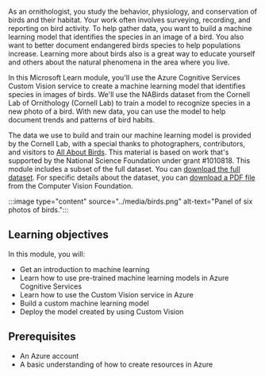 As an ornithologist, you study the behavior, physiology, and conservation of birds and their habitat. Your work often involves surveying, recording, and reporting on bird activity. To help gather data, you want to build a machine learning model that identifies the species in an image of a bird. You also want to better document endangered birds species to help populations increase. Learning more about birds also is a great way to educate yourself and others about the natural phenomena in the area where you live.

In this Microsoft Learn module, you'll use the Azure Cognitive Services Custom Vision service to create a machine learning model that identifies species in images of birds. We'll use the NABirds dataset from the Cornell Lab of Ornithology (Cornell Lab) to train a model to recognize species in a new photo of a bird. With new data, you can use the model to help document trends and patterns of bird habits.

The data we use to build and train our machine learning model is provided by the Cornell Lab, with a special thanks to photographers, contributors, and visitors to [All About Birds](https://www.allaboutbirds.org/news/?azure-portal=true). This material is based on work that's supported by the National Science Foundation under grant #1010818. This module includes a subset of the full dataset. You can [download the full dataset](https://dl.allaboutbirds.org/nabirds?azure-portal=true). For specific details about the dataset, you can [download a PDF file](https://www.cv-foundation.org/openaccess/content_cvpr_2015/papers/Horn_Building_a_Bird_2015_CVPR_paper.pdf?azure-portal=true) from the Computer Vision Foundation.

:::image type="content" source="../media/birds.png" alt-text="Panel of six photos of birds.":::

## Learning objectives

In this module, you will:

- Get an introduction to machine learning
- Learn how to use pre-trained machine learning models in Azure Cognitive Services
- Learn how to use the Custom Vision service in Azure
- Build a custom machine learning model
- Deploy the model created by using Custom Vision

## Prerequisites

- An Azure account
- A basic understanding of how to create resources in Azure
